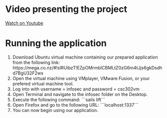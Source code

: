 # Video presenting the project

<a href="https://www.youtube.com/watch?v=xkNhH_5E9vA">Watch on Youtube</a>

# Running the application
<ol>
	<li>
		Download Ubuntu virtual machine containing our prepared application from the following link: https://mega.co.nz/#!slRUibzT!EZpOMrmbICBMLtZ0zG6m4tJjs6gkDsdhd7BgU32F2ws
	</li>
	<li>
		Open the virtual machine using VMplayer, VMware Fusion, or your prefered virtual machine tool.
	</li>
	<li>
		Log into with username = infosec and password = csc302vm
	</li>
	<li>
		Open Terminal and navigate to the infosec folder on the Desktop.
	</li>
	<li>
		Execute the following command: ```sails lift```
	</li>
	<li>
		Open Firefox and go to the following URL: ```localhost:1337```
	</li>
	<li>
		You can now begin using our application.
	</li>
</ol>
